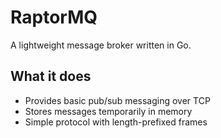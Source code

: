 # RaptorMQ

A lightweight message broker written in Go.

## What it does

- Provides basic pub/sub messaging over TCP
- Stores messages temporarily in memory
- Simple protocol with length-prefixed frames


